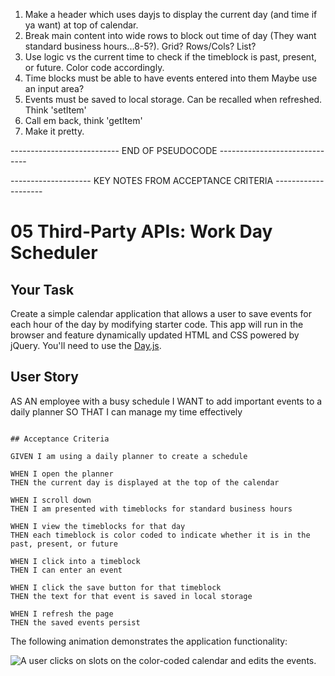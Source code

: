 1. Make a header which uses dayjs to display the current day (and time if ya want) at top of calendar.
2. Break main content into wide rows to block out time of day (They want standard business hours...8-5?).
    Grid? Rows/Cols? List?
3. Use logic vs the current time to check if the timeblock is past, present, or future. Color code accordingly.
4. Time blocks must be able to have events entered into them
    Maybe use an input area?
5. Events must be saved to local storage. Can be recalled when refreshed. Think 'setItem'
6. Call em back, think 'getItem'
7. Make it pretty.


--------------------------- END OF PSEUDOCODE ------------------------------

-------------------- KEY NOTES FROM ACCEPTANCE CRITERIA --------------------

# 05 Third-Party APIs: Work Day Scheduler

## Your Task

Create a simple calendar application that allows a user to save events for each hour of the day by modifying starter code. This app will run in the browser and feature dynamically updated HTML and CSS powered by jQuery. You'll need to use the [Day.js](https://day.js.org/en/).

## User Story

AS AN employee with a busy schedule
I WANT to add important events to a daily planner
SO THAT I can manage my time effectively

```

## Acceptance Criteria

GIVEN I am using a daily planner to create a schedule

WHEN I open the planner
THEN the current day is displayed at the top of the calendar

WHEN I scroll down
THEN I am presented with timeblocks for standard business hours

WHEN I view the timeblocks for that day
THEN each timeblock is color coded to indicate whether it is in the past, present, or future

WHEN I click into a timeblock
THEN I can enter an event

WHEN I click the save button for that timeblock
THEN the text for that event is saved in local storage

WHEN I refresh the page
THEN the saved events persist
```

The following animation demonstrates the application functionality:

<!-- @TODO: create ticket to review/update image) -->
![A user clicks on slots on the color-coded calendar and edits the events.](./Assets/05-third-party-apis-homework-demo.gif)